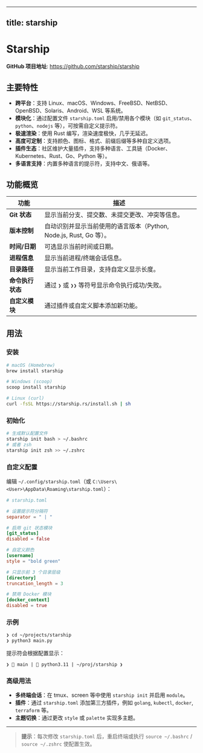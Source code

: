 
---
title: starship
---


# Starship

**GitHub 项目地址**: https://github.com/starship/starship

## 主要特性

- **跨平台**：支持 Linux、macOS、Windows、FreeBSD、NetBSD、OpenBSD、Solaris、Android、WSL 等系统。
- **模块化**：通过配置文件 `starship.toml` 启用/禁用各个模块（如 `git_status`、`python`、`nodejs` 等），可按需自定义提示符。
- **极速渲染**：使用 Rust 编写，渲染速度极快，几乎无延迟。
- **高度可定制**：支持颜色、图标、格式、前缀后缀等多种自定义选项。
- **插件生态**：社区维护大量插件，支持多种语言、工具链（Docker、Kubernetes、Rust、Go、Python 等）。
- **多语言支持**：内置多种语言的提示符，支持中文、俄语等。

## 功能概览

| 功能 | 描述 |
|------|------|
| **Git 状态** | 显示当前分支、提交数、未提交更改、冲突等信息。 |
| **版本控制** | 自动识别并显示当前使用的语言版本（Python, Node.js, Rust, Go 等）。 |
| **时间/日期** | 可选显示当前时间或日期。 |
| **进程信息** | 显示当前进程/终端会话信息。 |
| **目录路径** | 显示当前工作目录，支持自定义显示长度。 |
| **命令执行状态** | 通过 `❯` 或 `❯❯` 等符号显示命令执行成功/失败。 |
| **自定义模块** | 通过插件或自定义脚本添加新功能。 |

## 用法

### 安装

```bash
# macOS (Homebrew)
brew install starship

# Windows (scoop)
scoop install starship

# Linux (curl)
curl -fsSL https://starship.rs/install.sh | sh
```

### 初始化

```bash
# 生成默认配置文件
starship init bash > ~/.bashrc
# 或者 zsh
starship init zsh >> ~/.zshrc
```

### 自定义配置

编辑 `~/.config/starship.toml`（或 `C:\Users\<User>\AppData\Roaming\starship.toml`）：

```toml
# starship.toml

# 设置提示符分隔符
separator = " | "

# 启用 git 状态模块
[git_status]
disabled = false

# 自定义颜色
[username]
style = "bold green"

# 只显示前 3 个目录层级
[directory]
truncation_length = 3

# 禁用 Docker 模块
[docker_context]
disabled = true
```

### 示例

```bash
❯ cd ~/projects/starship
❯ python3 main.py
```

提示符会根据配置显示：

```
❯  main |  python3.11 | ~/proj/starship ❯
```

### 高级用法

- **多终端会话**：在 tmux、screen 等中使用 `starship init` 并启用 `module`。
- **插件**：通过 `starship.toml` 添加第三方插件，例如 `golang`, `kubectl`, `docker`, `terraform` 等。
- **主题切换**：通过更改 `style` 或 `palette` 实现多主题。

---

> **提示**：每次修改 `starship.toml` 后，重启终端或执行 `source ~/.bashrc` / `source ~/.zshrc` 使配置生效。

